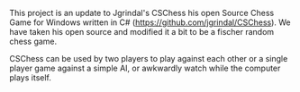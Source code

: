 This project is an update to Jgrindal's CSChess his open Source Chess Game for Windows written in C# (https://github.com/jgrindal/CSChess). We have taken his open source and modified it a bit to be a fischer random chess game.

CSChess can be used by two players to play against each other or a single player game against a simple AI, or awkwardly watch while the computer plays itself.
